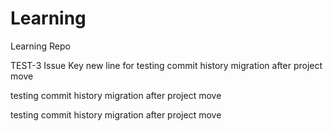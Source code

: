 # Learning
Learning Repo

TEST-3 Issue Key
new line for testing commit history migration after project move

testing commit history migration after project move

testing commit history migration after project move
